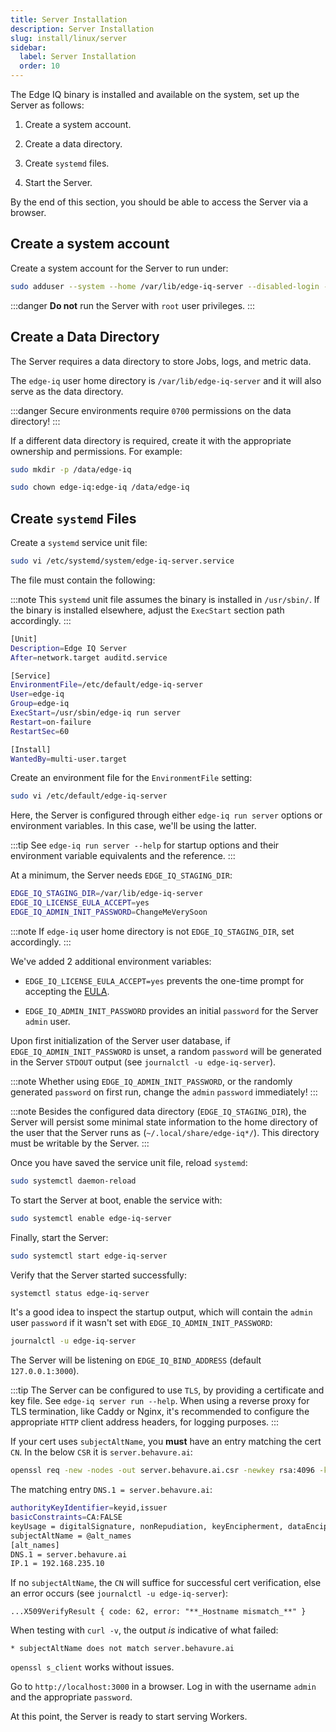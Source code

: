 ```yaml
---
title: Server Installation
description: Server Installation
slug: install/linux/server
sidebar:
  label: Server Installation
  order: 10
---
```


The Edge IQ binary is installed and available on the system, set up the Server as follows:

1. Create a system account.

2. Create a data directory.

3. Create `systemd` files.

4. Start the Server.

By the end of this section, you should be able to access the Server via a browser.

## Create a system account

Create a system account for the Server to run under:

```sh
sudo adduser --system --home /var/lib/edge-iq-server --disabled-login --group edge-iq
```

:::danger
**Do not** run the Server with `root` user privileges.
:::

## Create a Data Directory

The Server requires a data directory to store Jobs, logs, and metric data.

The `edge-iq` user home directory is `/var/lib/edge-iq-server` and it will also serve as the data directory.

:::danger
Secure environments require `0700` permissions on the data directory!
:::

If a different data directory is required, create it with the appropriate ownership and permissions. For example:

```sh
sudo mkdir -p /data/edge-iq
```

```sh
sudo chown edge-iq:edge-iq /data/edge-iq
```

## Create `systemd` Files

Create a `systemd` service unit file:

```sh
sudo vi /etc/systemd/system/edge-iq-server.service
```

The file must contain the following:

:::note
This `systemd` unit file assumes the binary is installed in `/usr/sbin/`.
If the binary is installed elsewhere, adjust the `ExecStart` section path accordingly.
:::

```sh
[Unit]
Description=Edge IQ Server
After=network.target auditd.service

[Service]
EnvironmentFile=/etc/default/edge-iq-server
User=edge-iq
Group=edge-iq
ExecStart=/usr/sbin/edge-iq run server
Restart=on-failure
RestartSec=60

[Install]
WantedBy=multi-user.target
```

Create an environment file for the `EnvironmentFile` setting:

```sh
sudo vi /etc/default/edge-iq-server
```

Here, the Server is configured through either `edge-iq run server` options or environment variables. In this case, we'll be using the latter.

:::tip
See `edge-iq run server --help` for startup options and their environment variable equivalents and the reference.
:::

At a minimum, the Server needs `EDGE_IQ_STAGING_DIR`:

```sh
EDGE_IQ_STAGING_DIR=/var/lib/edge-iq-server
EDGE_IQ_LICENSE_EULA_ACCEPT=yes
EDGE_IQ_ADMIN_INIT_PASSWORD=ChangeMeVerySoon
```

:::note
If `edge-iq` user home directory is not `EDGE_IQ_STAGING_DIR`, set accordingly.
:::

We've added 2 additional environment variables:

- `EDGE_IQ_LICENSE_EULA_ACCEPT=yes` prevents the one-time prompt for accepting the [EULA](/eula).

- `EDGE_IQ_ADMIN_INIT_PASSWORD` provides an initial `password` for the Server `admin` user.

Upon first initialization of the Server user database, if `EDGE_IQ_ADMIN_INIT_PASSWORD` is unset, a random `password` will be generated in the Server `STDOUT` output (see `journalctl -u edge-iq-server`).

:::note
Whether using `EDGE_IQ_ADMIN_INIT_PASSWORD`, or the randomly generated `password` on first run, change the `admin` `password` immediately!
:::

:::note
Besides the configured data directory (`EDGE_IQ_STAGING_DIR`), the Server will persist some minimal state information to the home directory of the user that the Server runs as (`~/.local/share/edge-iq*/`). This directory must be writable by the Server.
:::

Once you have saved the service unit file, reload `systemd`:

```sh
sudo systemctl daemon-reload
```

To start the Server at boot, enable the service with:

```sh
sudo systemctl enable edge-iq-server
```

Finally, start the Server:

```sh
sudo systemctl start edge-iq-server
```

Verify that the Server started successfully:

```sh
systemctl status edge-iq-server
```

It's a good idea to inspect the startup output, which will contain the `admin` user `password` if it wasn't set with `EDGE_IQ_ADMIN_INIT_PASSWORD`:

```sh
journalctl -u edge-iq-server
```

The Server will be listening on `EDGE_IQ_BIND_ADDRESS` (default `127.0.0.1:3000`).

:::tip
The Server can be configured to use `TLS`, by providing a certificate and key file. See `edge-iq server run --help`.
When using a reverse proxy for TLS termination, like Caddy or Nginx, it's recommended to configure the appropriate `HTTP` client address headers, for logging purposes.
:::

If your cert uses `subjectAltName`, you **must** have an entry matching the cert `CN`. In the below `CSR` it is `server.behavure.ai`:

```sh
openssl req -new -nodes -out server.behavure.ai.csr -newkey rsa:4096 -keyout server.behavure.ai.key -subj '/CN=server.behavure.ai/C=ZA/ST=Gauteng/L=Johannesburg/O=Behavure'
```

The matching entry `DNS.1 = server.behavure.ai`:

```sh
authorityKeyIdentifier=keyid,issuer
basicConstraints=CA:FALSE
keyUsage = digitalSignature, nonRepudiation, keyEncipherment, dataEncipherment
subjectAltName = @alt_names
[alt_names]
DNS.1 = server.behavure.ai
IP.1 = 192.168.235.10
```

If no `subjectAltName`, the `CN` will suffice for successful cert verification, else an error occurs (see `journalctl -u edge-iq-server`):

```plaintext
...X509VerifyResult { code: 62, error: "**_Hostname mismatch_**" }
```

When testing with `curl -v`, the output _is_ indicative of what failed:

```plaintext
* subjectAltName does not match server.behavure.ai
```

`openssl s_client` works without issues.

Go to `http://localhost:3000` in a browser. Log in with the username `admin` and the appropriate `password`.

At this point, the Server is ready to start serving Workers.
